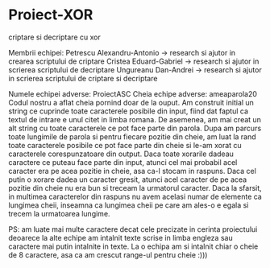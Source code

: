 # Proiect-XOR
criptare si decriptare cu xor

Membrii echipei:
Petrescu Alexandru-Antonio -> research si ajutor in crearea scriptului de criptare
Cristea Eduard-Gabriel -> research si ajutor in scrierea scriptului de decriptare
Ungureanu Dan-Andrei -> research si ajutor in scrierea scriptului de criptare si decriptare

Numele echipei adverse: ProiectASC
Cheia echipe adverse: ameaparola20
Codul nostru a aflat cheia pornind doar de la ouput. Am construit initial un string ce cuprinde toate caracterele posibile din input, fiind dat faptul ca textul de intrare e unul citet in limba romana. De asemenea, am mai creat un alt string cu toate caracterele ce pot face parte din parola. Dupa am parcurs toate lungimile de parola si pentru fiecare pozitie din cheie, am luat la rand toate caracterele posibile ce pot face parte din cheie si le-am xorat cu caracterele corespunzatoare din output. Daca toate xorarile dadeau caractere ce puteau face parte din input, atunci cel mai probabil acel caracter era pe acea pozitie in cheie, asa ca-l stocam in raspuns. Daca cel putin o xorare dadea un caracter gresit, atunci acel caracter de pe acea pozitie din cheie nu era bun si treceam la urmatorul caracter. Daca la sfarsit, in multimea caracterelor din raspuns nu avem acelasi numar de elemente ca lungimea cheii, inseamna ca lungimea cheii pe care am ales-o e egala si trecem la urmatoarea lungime.

PS: am luate mai multe caractere decat cele precizate in cerinta proiectului deoarece la alte echipe am intalnit texte scrise in limba engleza sau caractere mai putin intalnite in texte. La o echipa am si intalnit chiar o cheie de 8 caractere, asa ca am crescut range-ul pentru cheie :)))
